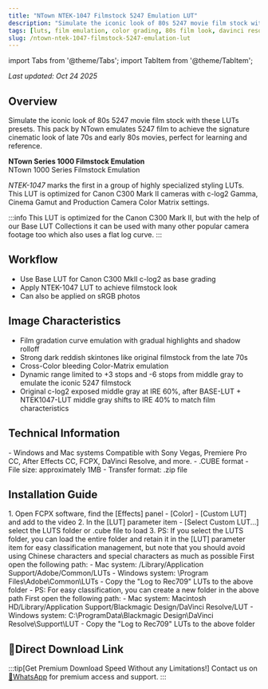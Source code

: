 ```yaml
---
title: "NTown NTEK-1047 Filmstock 5247 Emulation LUT"
description: "Simulate the iconic look of 80s 5247 movie film stock with these LUTs presets for professional color grading."
tags: [luts, film emulation, color grading, 80s film look, davinci resolve, premiere pro]
slug: /ntown-ntek-1047-filmstock-5247-emulation-lut
---
```


import Tabs from '@theme/Tabs';
import TabItem from '@theme/TabItem';

_Last updated: Oct 24 2025_

## Overview

Simulate the iconic look of 80s 5247 movie film stock with these LUTs presets. This pack by NTown emulates 5247 film to achieve the signature cinematic look of late 70s and early 80s movies, perfect for learning and reference.

**NTown Series 1000 Filmstock Emulation**  
NTown 1000 Series Filmstock Emulation

_NTEK-1047_ marks the first in a group of highly specialized styling LUTs. This LUT is optimized for Canon C300 Mark II cameras with c-log2 Gamma, Cinema Gamut and Production Camera Color Matrix settings.

:::info
This LUT is optimized for the Canon C300 Mark II, but with the help of our Base LUT Collections it can be used with many other popular camera footage too which also uses a flat log curve.
:::

## Workflow

- Use Base LUT for Canon C300 MkII c-log2 as base grading
- Apply NTEK-1047 LUT to achieve filmstock look
- Can also be applied on sRGB photos

## Image Characteristics

- Film gradation curve emulation with gradual highlights and shadow rolloff
- Strong dark reddish skintones like original filmstock from the late 70s
- Cross-Color bleeding Color-Matrix emulation
- Dynamic range limited to +3 stops and -6 stops from middle gray to emulate the iconic 5247 filmstock
- Original c-log2 exposed middle gray at IRE 60%, after BASE-LUT + NTEK1047-LUT middle gray shifts to IRE 40% to match film characteristics

## Technical Information

<Tabs>
<TabItem value="system" label="System Requirements">
- Windows and Mac systems
</TabItem>
<TabItem value="software" label="Software Support">
Compatible with Sony Vegas, Premiere Pro CC, After Effects CC, FCPX, DaVinci Resolve, and more.
</TabItem>
<TabItem value="format" label="File Format">
- .CUBE format
- File size: approximately 1MB
- Transfer format: .zip file
</TabItem>
</Tabs>

## Installation Guide

<Tabs>
<TabItem value="fcpx" label="Final Cut Pro X">
1. Open FCPX software, find the [Effects] panel - [Color] - [Custom LUT] and add to the video
2. In the [LUT] parameter item - [Select Custom LUT...] select the LUTS folder or .cube file to load
3. PS: If you select the LUTS folder, you can load the entire folder and retain it in the [LUT] parameter item for easy classification management, but note that you should avoid using Chinese characters and special characters as much as possible
</TabItem>
<TabItem value="premiere" label="Premiere Pro">
First open the following path:
- Mac system: /Library/Application Support/Adobe/Common/LUTs
- Windows system: \Program Files\Adobe\Common\LUTs
- Copy the "Log to Rec709" LUTs to the above folder
- PS: For easy classification, you can create a new folder in the above path
</TabItem>
<TabItem value="resolve" label="DaVinci Resolve">
First open the following path:
- Mac system: Macintosh HD/Library/Application Support/Blackmagic Design/DaVinci Resolve/LUT
- Windows system: C:\ProgramData\Blackmagic Design\DaVinci Resolve\Support\LUT
- Copy the "Log to Rec709" LUTs to the above folder
</TabItem>
</Tabs>

## 🚀Direct Download Link

:::tip[Get Premium Download Speed Without any Limitations!]
Contact us on [💬WhatsApp](https://wa.me/+8613237610083) for premium access and support.
:::

